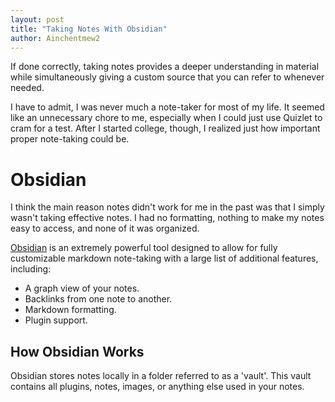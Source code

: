 ```yaml
---
layout: post
title: "Taking Notes With Obsidian"
author: Ainchentmew2
---
```


If done correctly, taking notes provides a deeper understanding in material while simultaneously giving a custom source that you can refer to whenever needed.

I have to admit, I was never much a note-taker for most of my life. It seemed like an unnecessary chore to me, especially when I could just use Quizlet to cram for a test. After I started college, though, I realized just how important proper note-taking could be.

# Obsidian

I think the main reason notes didn't work for me in the past was that I simply wasn't taking effective notes. I had no formatting, nothing to make my notes easy to access, and none of it was organized.

[Obsidian](https://obsidian.md) is an extremely powerful tool designed to allow for fully customizable markdown note-taking with a large list of additional features, including:
- A graph view of your notes.
- Backlinks from one note to another.
- Markdown formatting.
- Plugin support.

## How Obsidian Works

Obsidian stores notes locally in a folder referred to as a 'vault'. This vault contains all plugins, notes, images, or anything else used in your notes.